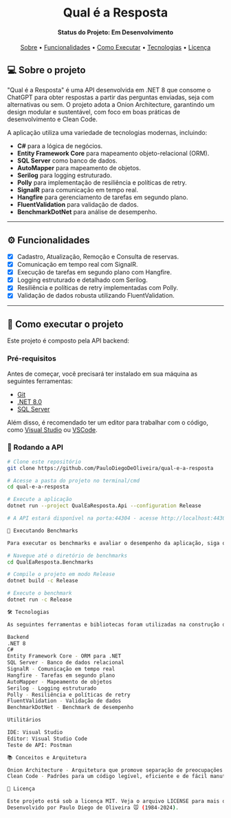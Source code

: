 <h1 align="center">
  Qual é a Resposta
</h1>

<h4 align="center"> 
	Status do Projeto: Em Desenvolvimento
</h4>

<p align="center">
 <a href="#-sobre-o-projeto">Sobre</a> •
 <a href="#-funcionalidades">Funcionalidades</a> •
 <a href="#-como-executar-o-projeto">Como Executar</a> • 
 <a href="#-tecnologias">Tecnologias</a> • 
 <a href="#-licença">Licença</a>
</p>

## 💻 Sobre o projeto

"Qual é a Resposta" é uma API desenvolvida em .NET 8 que consome o ChatGPT para obter respostas a partir das perguntas enviadas, seja com alternativas ou sem. O projeto adota a Onion Architecture, garantindo um design modular e sustentável, com foco em boas práticas de desenvolvimento e Clean Code.

A aplicação utiliza uma variedade de tecnologias modernas, incluindo:

- **C#** para a lógica de negócios.
- **Entity Framework Core** para mapeamento objeto-relacional (ORM).
- **SQL Server** como banco de dados.
- **AutoMapper** para mapeamento de objetos.
- **Serilog** para logging estruturado.
- **Polly** para implementação de resiliência e políticas de retry.
- **SignalR** para comunicação em tempo real.
- **Hangfire** para gerenciamento de tarefas em segundo plano.
- **FluentValidation** para validação de dados.
- **BenchmarkDotNet** para análise de desempenho.

---

## ⚙️ Funcionalidades

- [x] Cadastro, Atualização, Remoção e Consulta de reservas.
- [x] Comunicação em tempo real com SignalR.
- [x] Execução de tarefas em segundo plano com Hangfire.
- [x] Logging estruturado e detalhado com Serilog.
- [x] Resiliência e políticas de retry implementadas com Polly.
- [x] Validação de dados robusta utilizando FluentValidation.

---

## 🚀 Como executar o projeto

Este projeto é composto pela API backend:

### Pré-requisitos

Antes de começar, você precisará ter instalado em sua máquina as seguintes ferramentas:

- [Git](https://git-scm.com)
- [.NET 8.0](https://dotnet.microsoft.com/en-us/download/dotnet/8.0)
- [SQL Server](https://www.microsoft.com/pt-br/sql-server/sql-server-downloads)

Além disso, é recomendado ter um editor para trabalhar com o código, como [Visual Studio](https://visualstudio.microsoft.com/pt-br/downloads/) ou [VSCode](https://code.visualstudio.com/).

### 🎲 Rodando a API

```bash
# Clone este repositório
git clone https://github.com/PauloDiegoDeOliveira/qual-e-a-resposta

# Acesse a pasta do projeto no terminal/cmd
cd qual-e-a-resposta

# Execute a aplicação
dotnet run --project QualEaResposta.Api --configuration Release

# A API estará disponível na porta:44304 - acesse http://localhost:44304

🎯 Executando Benchmarks

Para executar os benchmarks e avaliar o desempenho da aplicação, siga os passos abaixo:

# Navegue até o diretório de benchmarks
cd QualEaResposta.Benchmarks

# Compile o projeto em modo Release
dotnet build -c Release

# Execute o benchmark
dotnet run -c Release

🛠 Tecnologias

As seguintes ferramentas e bibliotecas foram utilizadas na construção do projeto:

Backend
.NET 8
C#
Entity Framework Core - ORM para .NET
SQL Server - Banco de dados relacional
SignalR - Comunicação em tempo real
Hangfire - Tarefas em segundo plano
AutoMapper - Mapeamento de objetos
Serilog - Logging estruturado
Polly - Resiliência e políticas de retry
FluentValidation - Validação de dados
BenchmarkDotNet - Benchmark de desempenho

Utilitários

IDE: Visual Studio
Editor: Visual Studio Code
Teste de API: Postman

📚 Conceitos e Arquitetura

Onion Architecture - Arquitetura que promove separação de preocupações e alta testabilidade.
Clean Code - Padrões para um código legível, eficiente e de fácil manutenção.

📝 Licença

Este projeto está sob a licença MIT. Veja o arquivo LICENSE para mais detalhes.
Desenvolvido por Paulo Diego de Oliveira 🐭 (1984-2024).